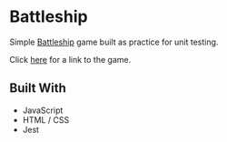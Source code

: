 # Battleship

Simple [Battleship](https://en.wikipedia.org/wiki/Battleship_(game)) game built as practice for unit testing.

Click [here](https://kevinzhou22.github.io/battleship/) for a link to the game.

## Built With
* JavaScript
* HTML / CSS
* Jest

